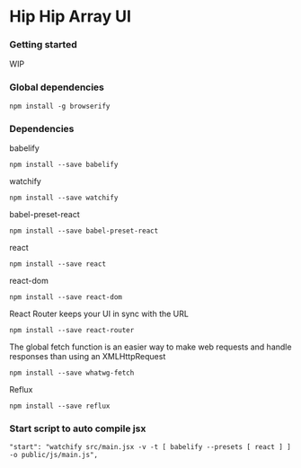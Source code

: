 # Hip Hip Array UI



### Getting started

WIP


### Global dependencies

```
npm install -g browserify
```

### Dependencies


babelify
```
npm install --save babelify
```

watchify
```
npm install --save watchify
```

babel-preset-react
```
npm install --save babel-preset-react
```

react
```
npm install --save react
```

react-dom
```
npm install --save react-dom
```


 React Router keeps your UI in sync with the URL
```
npm install --save react-router
```


The global fetch function is an easier way to make web requests and handle responses than using an XMLHttpRequest
```
npm install --save whatwg-fetch
```

Reflux
```
npm install --save reflux
```


### Start script to auto compile jsx

```
"start": "watchify src/main.jsx -v -t [ babelify --presets [ react ] ] -o public/js/main.js",
```
